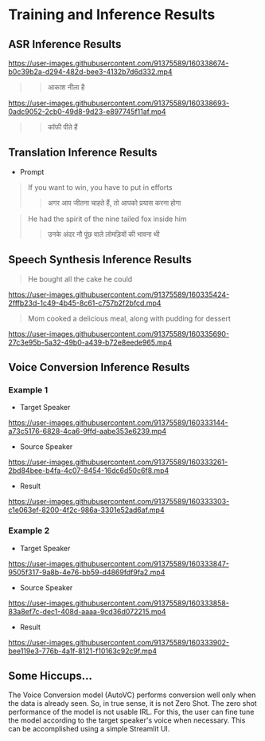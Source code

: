 # Training and Inference Results

## ASR Inference Results



https://user-images.githubusercontent.com/91375589/160338674-b0c39b2a-d294-482d-bee3-4132b7d6d332.mp4

>>  आकाश नीला है



https://user-images.githubusercontent.com/91375589/160338693-0adc9052-2cb0-49d8-9d23-e897745f11af.mp4

>> कॉफी पीते हैं

## Translation Inference Results

- Prompt 
> If you want to win, you have to put in efforts
>>  अगर आप जीतना चाहते हैं, तो आपको प्रयास करना होगा

> He had the spirit of the nine tailed fox inside him
>> उनके अंदर नौ पूंछ वाले लोमड़ियों की भावना थी


## Speech Synthesis Inference Results

> He bought all the cake he could

https://user-images.githubusercontent.com/91375589/160335424-2fffb23d-1c49-4b45-8c61-c757b2f2bfcd.mp4


> Mom cooked a delicious meal, along with pudding for dessert

https://user-images.githubusercontent.com/91375589/160335690-27c3e95b-5a32-49b0-a439-b72e8eede965.mp4



## Voice Conversion Inference Results

### Example 1

- Target Speaker

https://user-images.githubusercontent.com/91375589/160333144-a73c5176-6828-4ca6-9ffd-aabe353e6239.mp4

- Source Speaker

https://user-images.githubusercontent.com/91375589/160333261-2bd84bee-b4fa-4c07-8454-16dc6d50c6f8.mp4

- Result 

https://user-images.githubusercontent.com/91375589/160333303-c1e063ef-8200-4f2c-986a-3301e52ad6af.mp4

### Example 2

- Target Speaker


https://user-images.githubusercontent.com/91375589/160333847-9505f317-9a8b-4e76-bb59-d4869fdf9fa2.mp4


- Source Speaker


https://user-images.githubusercontent.com/91375589/160333858-83a8ef7c-dec1-408d-aaaa-9cd36d072215.mp4

- Result 

https://user-images.githubusercontent.com/91375589/160333902-bee119e3-776b-4a1f-8121-f10163c92c9f.mp4



## Some Hiccups...

The Voice Conversion model (AutoVC) performs conversion well only when the data is already seen. So, in true sense, it is not Zero Shot. The zero shot performance of the model is not usable IRL. For this, the user can fine tune the model according to the target speaker's voice when necessary. This can be accomplished using a simple Streamlit UI. 
